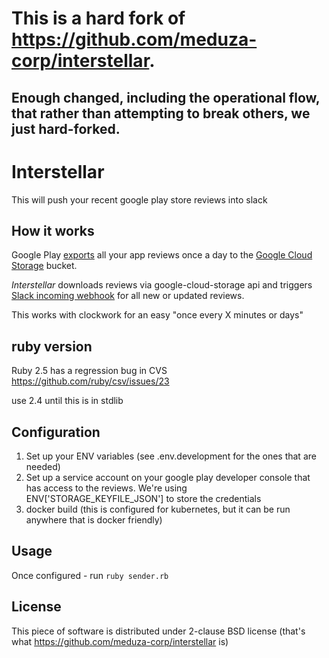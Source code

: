 # This is a hard fork of https://github.com/meduza-corp/interstellar.

Enough changed, including the operational flow, that rather than attempting to break others, we just hard-forked.
---

# Interstellar

This will push your recent google play store reviews into slack

## How it works
Google Play [exports](https://support.google.com/googleplay/android-developer/answer/138230) all your app reviews once a day to the [Google Cloud Storage](https://cloud.google.com/storage/docs) bucket.

_Interstellar_ downloads reviews via google-cloud-storage api and triggers [Slack incoming webhook](https://api.slack.com/incoming-webhooks) for all new or updated reviews.

This works with clockwork for an easy "once every X minutes or days"

## ruby version
Ruby 2.5 has a regression bug in CVS https://github.com/ruby/csv/issues/23

use 2.4 until this is in stdlib

## Configuration

1. Set up your ENV variables (see .env.development for the ones that are needed)
2. Set up a service account on your google play developer console that has access to the reviews. We're using ENV['STORAGE_KEYFILE_JSON'] to store the credentials
3. docker build (this is configured for kubernetes, but it can be run anywhere that is docker friendly)

## Usage
Once configured - run `ruby sender.rb`

## License
This piece of software is distributed under 2-clause BSD license (that's what https://github.com/meduza-corp/interstellar is)
